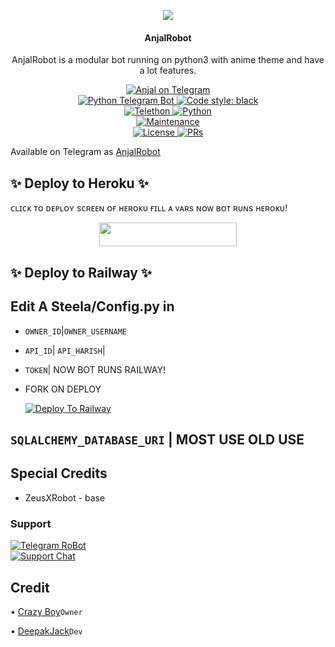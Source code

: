 <p align="center">
  <img src="https://telegra.ph//file/1676d21f8b22e8d21a80a.jpg">
</p>

<h4><p align="center"> AnjalRobot </p></h4>

<p align="center">AnjalRobot is a modular bot running on python3 with anime theme and have a lot features.</p>

<p align="center">
<a href="https://t.me/AnjalRobot"> <img src="https://img.shields.io/badge/Anjal-blue?&logo=telegram" alt="Anjal on Telegram" /> </a><br>
<a href="https://python-telegram-bot.org"> <img src="https://img.shields.io/badge/PTB-13.10-white?&style=flat-round&logo=github" alt="Python Telegram Bot" /> </a>
<a href="https://github.com/psf/black"><img alt="Code style: black" src="https://img.shields.io/badge/code%20style-black-000000.svg"></a><br>
<a href="https://docs.telethon.dev"> <img src="https://img.shields.io/badge/Telethon-1.24.0-red?&style=flat-round&logo=github" alt="Telethon" /> </a>
<a href="https://docs.python.org"> <img src="https://img.shields.io/badge/Python-3.10.1-purple?&style=flat-round&logo=python" alt="Python" /> </a><br>
<a href="https://github.com/GodOfanjal/AnjalRobot"> <img src="https://img.shields.io/badge/Maintained-Yash-yellow.svg" alt="Maintenance" /> </a><br>
<a href="https://github.com/GodOfanjal/AnjalRobot/blob/main/LICENSE"> <img src="https://img.shields.io/badge/License-GPLv3-blue.svg" alt="License" /> </a>
<a href="https://makeapullrequest.com"> <img src="https://img.shields.io/badge/PRs-Welcome-blue.svg?style=flat-round" alt="PRs" /> </a>
</p>


Available on Telegram as
[AnjalRobot](https://t.me/AnjalRobot)


## ✨ Deploy to Heroku ✨

ᴄʟɪᴄᴋ ᴛᴏ ᴅᴇᴘʟᴏʏ sᴄʀᴇᴇɴ ᴏғ ʜᴇʀᴏᴋᴜ ғɪʟʟ ᴀ ᴠᴀʀs ɴᴏᴡ ʙᴏᴛ ʀᴜɴs ʜᴇʀᴏᴋᴜ!
<p align="center"><a href="https://heroku.com/deploy?template=https://github.com/GodOfanjal/AnjalRobot"> <img src="https://img.shields.io/badge/Deploy%20To%20Heroku-black?style=for-the-badge&logo=heroku"width="220"height="38.45"/></a></p>


## ✨ Deploy to Railway ✨

## Edit A Steela/Config.py in
- `OWNER_ID`|`OWNER_USERNAME`
- `API_ID`| `API_HARISH`|
- `TOKEN`| NOW BOT RUNS RAILWAY!
- FORK ON DEPLOY

   [![Deploy To Railway](https://railway.app/button.svg)](https://railway.app)


## `SQLALCHEMY_DATABASE_URI` | MOST USE OLD USE


## Special Credits
- ZeusXRobot - base


### Support
<p>
<a href="https://t.me/AnjalRobot"> <img src="https://img.shields.io/badge/Telegram-RoBot-blue?&logo=telegram" alt="Telegram RoBot" /> </a><br>
<a href="https://t.me/NobisukiSupport"> <img src="https://img.shields.io/badge/Support-Chat-blue?&logo=telegram" alt="Support Chat" /> </a><br>
</p>

## Credit
• [Crazy Boy](https://t.me/call_me_crazyboy)``Owner``
 
• [DeepakJack](https://t.me/DeepakJack007)``Dev``
